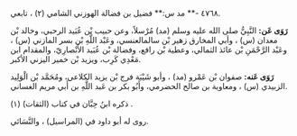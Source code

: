 ٤٧٦٨ -** مد س:** فضيل بن فضالة الهوزني الشامي (٢) ، تابعي.

**رَوَى عَن:** النَّبِيُّ صلى الله عليه وسلم (مد) مُرْسلاً، وعن حبيب بْن عُبَيد الرحبي، وخالد بْن معدان (س) ، وأبي المخارق زهير بْن سالمالعنسي، وعَبْد اللَّهِ بْن بسر المازني (س) ، وعَبْد الرَّحْمَنِ بْن عائذ الثمالي، وعطية بْن رافع، وفضالة بْن عُبَيد الأَنْصارِيّ، والمقدام ابن مَعْدِي كَرِب، ويزيد بْن خمير اليزني الأكبر.

**رَوَى عَنه:** صفوان بْن عَمْرو (مد) ، وأبو شَيْبَة فرج بْن يزيد الكلاعي، ومُحَمَّد بْن الْوَلِيد الزبيدي (س) ، ومعاوية بن صالح الحضرمي، وأَبُو بكر بن عَبد اللَّهِ بن أَبي مريم الغساني.

ذكره ابنُ حِبَّان في كتاب (الثقات) (١) .

روى له أبو داود في (المراسيل) ، والنَّسَائي.